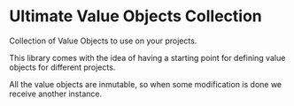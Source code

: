 # Ultimate Value Objects Collection
Collection of Value Objects to use on your projects.

This library comes with the idea of having a starting point for defining value objects for different projects.

All the value objects are inmutable, so when some modification is done we receive another instance.